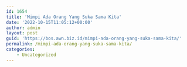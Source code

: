 ```yaml
---
id: 1654
title: 'Mimpi Ada Orang Yang Suka Sama Kita'
date: '2022-10-15T11:05:12+00:00'
author: admin
layout: post
guid: 'https://bos.awn.biz.id/mimpi-ada-orang-yang-suka-sama-kita/'
permalink: /mimpi-ada-orang-yang-suka-sama-kita/
categories:
    - Uncategorized
---
```


